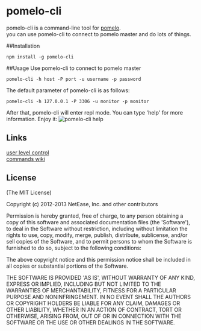 pomelo-cli
========

pomelo-cli is a command-line tool for [pomelo](https://github.com/NetEase/pomelo).  
you can use pomelo-cli to connect to pomelo master and do lots of things.

##Installation
```
npm install -g pomelo-cli
```
##Usage
Use pomelo-cli to connect to pomelo master  

```
pomelo-cli -h host -P port -u username -p password  
```  

The default parameter of pomelo-cli is as follows:

```  
pomelo-cli -h 127.0.0.1 -P 3306 -u monitor -p monitor 
```  

After that, pomelo-cli will enter repl mode. You can type 'help' for more information. 
Enjoy it:
![pomelo-cli help](http://ww2.sinaimg.cn/large/b7bc844fgw1e7l4m1q369j20io0jytcr.jpg)

## Links
[user level control](https://github.com/NetEase/pomelo-admin#user-level-control)  
[commands wiki](https://github.com/NetEase/pomelo-cli/wiki/pomelo-cli-man-page)

## License

(The MIT License)

Copyright (c) 2012-2013 NetEase, Inc. and other contributors

Permission is hereby granted, free of charge, to any person obtaining
a copy of this software and associated documentation files (the
'Software'), to deal in the Software without restriction, including
without limitation the rights to use, copy, modify, merge, publish,
distribute, sublicense, and/or sell copies of the Software, and to
permit persons to whom the Software is furnished to do so, subject to
the following conditions:

The above copyright notice and this permission notice shall be
included in all copies or substantial portions of the Software.

THE SOFTWARE IS PROVIDED 'AS IS', WITHOUT WARRANTY OF ANY KIND,
EXPRESS OR IMPLIED, INCLUDING BUT NOT LIMITED TO THE WARRANTIES OF
MERCHANTABILITY, FITNESS FOR A PARTICULAR PURPOSE AND NONINFRINGEMENT.
IN NO EVENT SHALL THE AUTHORS OR COPYRIGHT HOLDERS BE LIABLE FOR ANY
CLAIM, DAMAGES OR OTHER LIABILITY, WHETHER IN AN ACTION OF CONTRACT,
TORT OR OTHERWISE, ARISING FROM, OUT OF OR IN CONNECTION WITH THE
SOFTWARE OR THE USE OR OTHER DEALINGS IN THE SOFTWARE.
